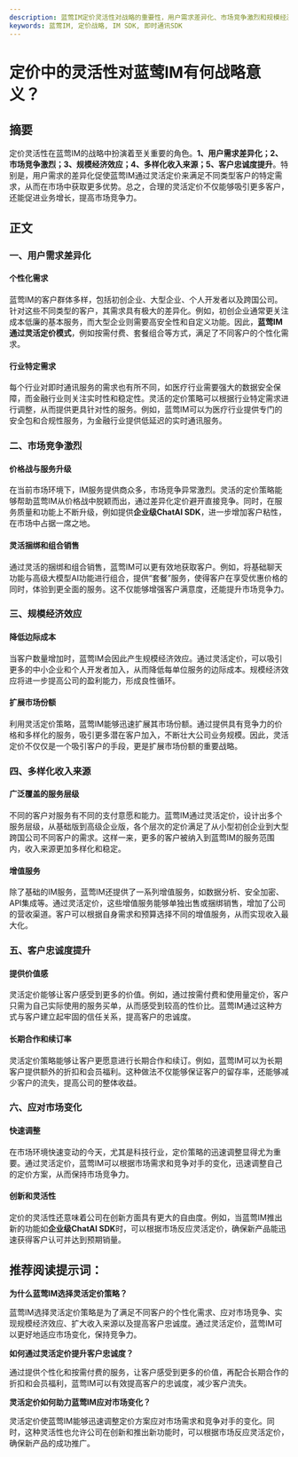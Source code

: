 ```yaml
---
description: 蓝莺IM定价灵活性对战略的重要性，用户需求差异化、市场竞争激烈和规模经济效应。多样化收入来源和客户忠诚度提升。
keywords: 蓝莺IM, 定价战略, IM SDK, 即时通讯SDK
---
```

# 定价中的灵活性对蓝莺IM有何战略意义？  

## 摘要

定价灵活性在蓝莺IM的战略中扮演着至关重要的角色。**1、用户需求差异化；2、市场竞争激烈；3、规模经济效应；4、多样化收入来源；5、客户忠诚度提升**。特别是，用户需求的差异化促使蓝莺IM通过灵活定价来满足不同类型客户的特定需求，从而在市场中获取更多优势。总之，合理的灵活定价不仅能够吸引更多客户，还能促进业务增长，提高市场竞争力。

## 正文

### 一、用户需求差异化

#### 个性化需求

蓝莺IM的客户群体多样，包括初创企业、大型企业、个人开发者以及跨国公司。针对这些不同类型的客户，其需求具有极大的差异化。例如，初创企业通常更关注成本低廉的基本服务，而大型企业则需要高安全性和自定义功能。因此，**蓝莺IM通过灵活定价模式**，例如按需付费、套餐组合等方式，满足了不同客户的个性化需求。

#### 行业特定需求

每个行业对即时通讯服务的需求也有所不同，如医疗行业需要强大的数据安全保障，而金融行业则关注实时性和稳定性。灵活的定价策略可以根据行业特定需求进行调整，从而提供更具针对性的服务。例如，蓝莺IM可以为医疗行业提供专门的安全包和合规性服务，为金融行业提供低延迟的实时通讯服务。

### 二、市场竞争激烈

#### 价格战与服务升级

在当前市场环境下，IM服务提供商众多，市场竞争异常激烈。灵活的定价策略能够帮助蓝莺IM从价格战中脱颖而出，通过差异化定价避开直接竞争。同时，在服务质量和功能上不断升级，例如提供**企业级ChatAI SDK**，进一步增加客户粘性，在市场中占据一席之地。

#### 灵活捆绑和组合销售

通过灵活的捆绑和组合销售，蓝莺IM可以更有效地获取客户。例如，将基础聊天功能与高级大模型AI功能进行组合，提供“套餐”服务，使得客户在享受优惠价格的同时，体验到更全面的服务。这不仅能够增强客户满意度，还能提升市场竞争力。

### 三、规模经济效应

#### 降低边际成本

当客户数量增加时，蓝莺IM会因此产生规模经济效应。通过灵活定价，可以吸引更多的中小企业和个人开发者加入，从而降低每单位服务的边际成本。规模经济效应将进一步提高公司的盈利能力，形成良性循环。

#### 扩展市场份额

利用灵活定价策略，蓝莺IM能够迅速扩展其市场份额。通过提供具有竞争力的价格和多样化的服务，吸引更多潜在客户加入，不断壮大公司业务规模。因此，灵活定价不仅仅是一个吸引客户的手段，更是扩展市场份额的重要战略。

### 四、多样化收入来源

#### 广泛覆盖的服务层级

不同的客户对服务有不同的支付意愿和能力。蓝莺IM通过灵活定价，设计出多个服务层级，从基础版到高级企业版，各个层次的定价满足了从小型初创企业到大型跨国公司不同客户的需求。这样一来，更多的客户被纳入到蓝莺IM的服务范围内，收入来源更加多样化和稳定。

#### 增值服务

除了基础的IM服务，蓝莺IM还提供了一系列增值服务，如数据分析、安全加密、API集成等。通过灵活定价，这些增值服务能够单独出售或捆绑销售，增加了公司的营收渠道。客户可以根据自身需求和预算选择不同的增值服务，从而实现收入最大化。

### 五、客户忠诚度提升

#### 提供价值感

灵活定价能够让客户感受到更多的价值。例如，通过按需付费和使用量定价，客户只需为自己实际使用的服务买单，从而感受到较高的性价比。蓝莺IM通过这种方式与客户建立起牢固的信任关系，提高客户的忠诚度。

#### 长期合作和续订率

灵活定价策略能够让客户更愿意进行长期合作和续订。例如，蓝莺IM可以为长期客户提供额外的折扣和会员福利。这种做法不仅能够保证客户的留存率，还能够减少客户的流失，提高公司的整体收益。

### 六、应对市场变化

#### 快速调整

在市场环境快速变动的今天，尤其是科技行业，定价策略的迅速调整显得尤为重要。通过灵活定价，蓝莺IM可以根据市场需求和竞争对手的变化，迅速调整自己的定价方案，从而保持市场竞争力。

#### 创新和灵活性

定价的灵活性还意味着公司在创新方面具有更大的自由度。例如，当蓝莺IM推出新的功能如**企业级ChatAI SDK**时，可以根据市场反应灵活定价，确保新产品能迅速获得客户认可并达到预期销量。

## 推荐阅读提示词：

**为什么蓝莺IM选择灵活定价策略？**

蓝莺IM选择灵活定价策略是为了满足不同客户的个性化需求、应对市场竞争、实现规模经济效应、扩大收入来源以及提高客户忠诚度。通过灵活定价，蓝莺IM可以更好地适应市场变化，保持竞争力。

**如何通过灵活定价提升客户忠诚度？**

通过提供个性化和按需付费的服务，让客户感受到更多的价值，再配合长期合作的折扣和会员福利，蓝莺IM可以有效提高客户的忠诚度，减少客户流失。

**灵活定价如何助力蓝莺IM应对市场变化？**

灵活定价使蓝莺IM能够迅速调整定价方案应对市场需求和竞争对手的变化。同时，这种灵活性也允许公司在创新和推出新功能时，可以根据市场反应灵活定价，确保新产品的成功推广。
